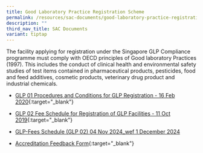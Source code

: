```yaml
---
title: Good Laboratory Practice Registration Scheme
permalink: /resources/sac-documents/good-laboratory-practice-registration/
description: ""
third_nav_title: SAC Documents
variant: tiptap
---
```

<p>The facility applying for registration under the Singapore GLP Compliance
programme must comply with OECD principles of Good laboratory Practices
(1997). This includes the conduct of clinical health and environmental
safety studies of test items contained in pharmaceutical products, pesticides,
food and feed additives, cosmetic products, veterinary drug product and
industrial chemicals.</p>
<ul data-tight="true" class="tight">
<li>
<p><a href="/files/Documents/Glp/GLP-01-16-Feb-2020.pdf" rel="noopener noreferrer nofollow" target="_blank">GLP 01 Procedures and Conditions for GLP Registration - 16 Feb 2020</a>{:target="_blank"}</p>
</li>
<li>
<p><a href="/files/Documents/Glp/GLP02-GLP-Fee-structure-11Oct2019.pdf" rel="noopener noreferrer nofollow" target="_blank">GLP 02 Fee Schedule for Registration of GLP Facilities - 11 Oct 2019</a>{:target="_blank"}</p>
</li>
<li>
<p><a href="https://go.gov.sg/glp-fees-schedule-04nov2024" rel="noopener nofollow" target="_blank">GLP-Fees Schedule (GLP 02) 04 Nov 2024_wef 1 December 2024</a>
</p>
</li>
<li>
<p><a href="/files/Documents/SACFM10-AC-feedback-form-15-Jul-19.doc" rel="noopener noreferrer nofollow" target="_blank">Accreditation Feedback Form</a>{:target="_blank"}</p>
</li>
</ul>
<p></p>